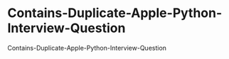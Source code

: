 # Contains-Duplicate-Apple-Python-Interview-Question
Contains-Duplicate-Apple-Python-Interview-Question
